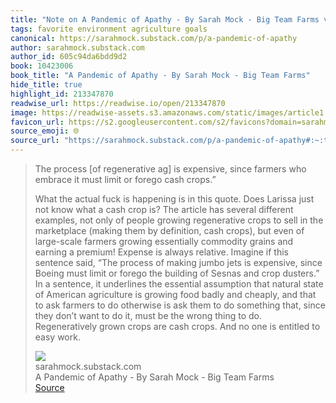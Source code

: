 ```yaml
---
title: "Note on A Pandemic of Apathy - By Sarah Mock - Big Team Farms via sarahmock.substack.com"
tags: favorite environment agriculture goals
canonical: https://sarahmock.substack.com/p/a-pandemic-of-apathy
author: sarahmock.substack.com
author_id: 605c94da6bdd9d2
book: 10423006
book_title: "A Pandemic of Apathy - By Sarah Mock - Big Team Farms"
hide_title: true
highlight_id: 213347870
readwise_url: https://readwise.io/open/213347870
image: https://readwise-assets.s3.amazonaws.com/static/images/article1.be68295a7e40.png
favicon_url: https://s2.googleusercontent.com/s2/favicons?domain=sarahmock.substack.com
source_emoji: 🌐
source_url: "https://sarahmock.substack.com/p/a-pandemic-of-apathy#:~:text=The%20process,to%20easy%20work."
---
```


> The process [of regenerative ag] is expensive, since farmers who embrace it must limit or forego cash crops.”
> 
> What the actual fuck is happening is in this quote. Does Larissa just not know what a cash crop is? The article has several different examples, not only of people growing regenerative crops to sell in the marketplace (making them by definition, cash crops), but even of large-scale farmers growing essentially commodity grains and earning a premium! Expense is always relative. Imagine if this sentence said, “The process of making jumbo jets is expensive, since Boeing must limit or forego the building of Sesnas and crop dusters.” In a sentence, it underlines the essential assumption that natural state of American agriculture is growing food badly and cheaply, and that to ask farmers to do otherwise is ask them to do something that, since they don’t want to do it, must be the wrong thing to do. Regeneratively grown crops are cash crops. And no one is entitled to easy work.
> <div class="quoteback-footer"><div class="quoteback-avatar"><img class="mini-favicon" src="https://s2.googleusercontent.com/s2/favicons?domain=sarahmock.substack.com"></div><div class="quoteback-metadata"><div class="metadata-inner"><span style="display:none">FROM:</span><div aria-label="sarahmock.substack.com" class="quoteback-author"> sarahmock.substack.com</div><div aria-label="A Pandemic of Apathy - By Sarah Mock - Big Team Farms" class="quoteback-title"> A Pandemic of Apathy - By Sarah Mock - Big Team Farms</div></div></div><div class="quoteback-backlink"><a target="_blank" aria-label="go to the full text of this quotation" rel="noopener" href="https://sarahmock.substack.com/p/a-pandemic-of-apathy#:~:text=The%20process,to%20easy%20work." class="quoteback-arrow"> Source</a></div></div>